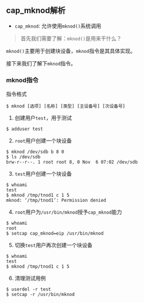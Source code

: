 ## cap_mknod解析

- `cap_mknod`: 允许使用`mknod()`系统调用

> 首先我们需要了解：`mknod()`是用来干什么？

`mknod()`主要用于创建块设备，`mknod`指令是其具体实现。

接下来我们了解下`mknod`指令。

### mknod指令

指令格式

```shell
$ mknod [选项] [名称] [类型] [主设备号] [次设备号]
```

1. 创建用户`test`，用于测试

```shell
$ adduser test
```

2. `root`用户创建一个块设备

```shell
$ mknod /dev/sdb b 8 0
$ ls /dev/sdb
brw-r--r--. 1 root root 8, 0 Nov  6 07:02 /dev/sdb
```

3. `test`用户创建一个块设备

```shell
$ whoami
test
$ mknod /tmp/tnod1 c 1 5
mknod: ‘/tmp/tnod1’: Permission denied
```

4. `root`用户为`/usr/bin/mknod`授予`cap_mknod`能力

```shell
$ whoami
root
$ setcap cap_mknod=eip /usr/bin/mknod
```

5. 切换`test`用户再次创建一个块设备

```shell
$ whoami
test
$ mknod /tmp/tnod1 c 1 5
```

6. 清理测试用例

```shell
$ userdel -r test
$ setcap -r /usr/bin/mknod
```